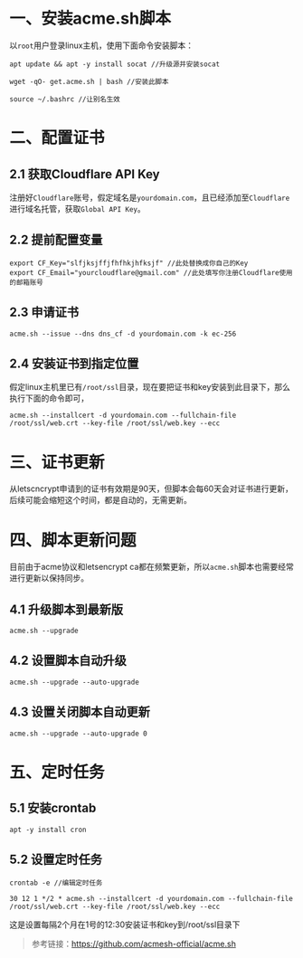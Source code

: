 # 一、安装acme.sh脚本
以`root`用户登录linux主机，使用下面命令安装脚本：
    
    apt update && apt -y install socat //升级源并安装socat
    
    wget -qO- get.acme.sh | bash //安装此脚本
    
    source ~/.bashrc //让别名生效
    
# 二、配置证书
## 2.1 获取Cloudflare API Key
注册好`Cloudflare`账号，假定域名是`yourdomain.com`，且已经添加至`Cloudflare`进行域名托管，获取`Global API Key`。
## 2.2 提前配置变量
    
    export CF_Key="slfjksjffjfhfhkjhfksjf" //此处替换成你自己的Key
    export CF_Email="yourcloudflare@gmail.com" //此处填写你注册Cloudflare使用的邮箱账号
    
## 2.3 申请证书
    
    acme.sh --issue --dns dns_cf -d yourdomain.com -k ec-256
    
## 2.4 安装证书到指定位置
假定linux主机里已有`/root/ssl`目录，现在要把证书和key安装到此目录下，那么执行下面的命令即可，
    
    acme.sh --installcert -d yourdomain.com --fullchain-file /root/ssl/web.crt --key-file /root/ssl/web.key --ecc
    
# 三、证书更新
从letscncrypt申请到的证书有效期是90天，但脚本会每60天会对证书进行更新，后续可能会缩短这个时间，都是自动的，无需更新。
# 四、脚本更新问题
目前由于acme协议和letsencrypt ca都在频繁更新，所以`acme.sh`脚本也需要经常进行更新以保持同步。
## 4.1 升级脚本到最新版
    
    acme.sh --upgrade
    
 ## 4.2 设置脚本自动升级
    
    acme.sh --upgrade --auto-upgrade
    
## 4.3 设置关闭脚本自动更新
    
    acme.sh --upgrade --auto-upgrade 0
    
# 五、定时任务
## 5.1 安装crontab
    
    apt -y install cron
    
## 5.2 设置定时任务
    
    crontab -e //编辑定时任务
    
    30 12 1 */2 * acme.sh --installcert -d yourdomain.com --fullchain-file /root/ssl/web.crt --key-file /root/ssl/web.key --ecc
    
这是设置每隔2个月在1号的12:30安装证书和key到/root/ssl目录下
  
>参考链接：https://github.com/acmesh-official/acme.sh
